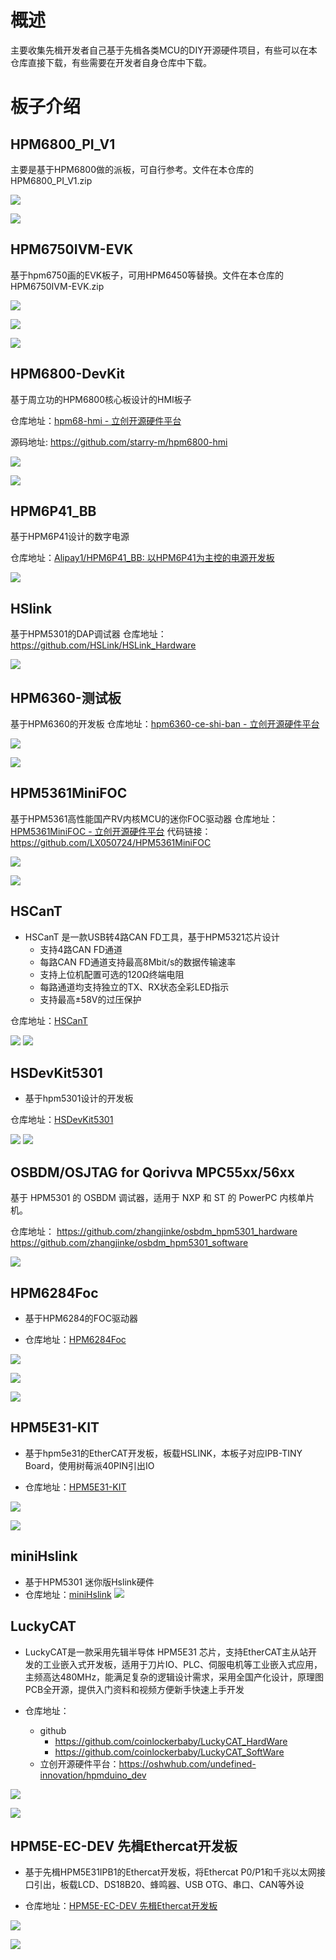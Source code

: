# 概述

主要收集先楫开发者自己基于先楫各类MCU的DIY开源硬件项目，有些可以在本仓库直接下载，有些需要在开发者自身仓库中下载。

# 板子介绍

## HPM6800_PI_V1

主要是基于HPM6800做的派板，可自行参考。文件在本仓库的HPM6800_PI_V1.zip

![](image/HPM6800_PI_V1_TOP.jpeg)

![](image/HPM6800_PI_V1_bottom.jpeg.jpeg)

## HPM6750IVM-EVK

基于hpm6750画的EVK板子，可用HPM6450等替换。文件在本仓库的HPM6750IVM-EVK.zip

![](image/HPM6750IVM-EVK_top.png)

![](image/HPM6750IVM-EVK_bottom.png)

![](image/HPM6750IVM-EVK_image.jpeg)

## HPM6800-DevKit

基于周立功的HPM6800核心板设计的HMI板子

仓库地址：[hpm68-hmi - 立创开源硬件平台](https://oshwhub.com/hasaki6/hpm68-hmi)

源码地址: https://github.com/starry-m/hpm6800-hmi

![](image/ZLG_HPM6800_CORE_board.png)

![](image/ZLG_HPM6800_CORE_board.jpeg)

## HPM6P41_BB

基于HPM6P41设计的数字电源

仓库地址：[Alipay1/HPM6P41_BB: 以HPM6P41为主控的电源开发板](https://github.com/Alipay1/HPM6P41_BB)

![](image/HPM6P41_BB.png)

## HSlink
基于HPM5301的DAP调试器
仓库地址：https://github.com/HSLink/HSLink_Hardware

![](image/hslink.png)

## HPM6360-测试板

基于HPM6360的开发板
仓库地址：[hpm6360-ce-shi-ban - 立创开源硬件平台](https://oshwhub.com/hasaki6/hpm6360-ce-shi-ban)

![](image/hpm6360-ce-shi-ban_top.png)

![](image/hpm6360-ce-shi-ban.png)

## HPM5361MiniFOC

基于HPM5361高性能国产RV内核MCU的迷你FOC驱动器
仓库地址：[HPM5361MiniFOC - 立创开源硬件平台](https://oshwhub.com/lx050724/hpm5361foc)
代码链接：https://github.com/LX050724/HPM5361MiniFOC

![](image/HPM5361MiniFOC_top.png)

![](image/HPM5361MiniFOC_board.jpeg)


## HSCanT

- HSCanT 是一款USB转4路CAN FD工具，基于HPM5321芯片设计
  - 支持4路CAN FD通道
  - 每路CAN FD通道支持最高8Mbit/s的数据传输速率
  - 支持上位机配置可选的120Ω终端电阻
  - 每路通道均支持独立的TX、RX状态全彩LED指示
  - 支持最高±58V的过压保护

仓库地址：[HSCanT](https://github.com/HalfSweet/HSCanT)

![](image/HScanT-image.jpg)
![](image/HCanT_top.png)

## HSDevKit5301

- 基于hpm5301设计的开发板

仓库地址：[HSDevKit5301](https://github.com/HalfSweet/HSDevKit5301)

![](image/HSDevKit5301_image.jpg)
![](image/HSDevKit5301_top.png)

## OSBDM/OSJTAG for Qorivva MPC55xx/56xx
基于 HPM5301 的 OSBDM 调试器，适用于 NXP 和 ST 的 PowerPC 内核单片机。

仓库地址：
https://github.com/zhangjinke/osbdm_hpm5301_hardware
https://github.com/zhangjinke/osbdm_hpm5301_software

![](image/OSJTAG.jpg)

## HPM6284Foc

- 基于HPM6284的FOC驱动器


- 仓库地址：[HPM6284Foc](https://github.com/LX050724/HPM6284Foc.git)

![](image/HPM6284Foc_board.jpg)

![](image/HPM6284Foc_top.png)

![](image/HPM6284Foc_buttom.png)


## HPM5E31-KIT
- 基于hpm5e31的EtherCAT开发板，板载HSLINK，本板子对应IPB-TINY Board，使用树莓派40PIN引出IO

- 仓库地址：[HPM5E31-KIT](https://oshwhub.com/hasaki6/hpm5e31-kit)

![](image/HPM5E31-KIT_TOP.png)

![](image/HPM5E31-KIT_buttom.png)

## miniHslink

- 基于HPM5301 迷你版Hslink硬件
- 仓库地址：[miniHslink](https://github.com/KotoriProject/miniHslink)
![](image/mini-hslink.png)

## LuckyCAT

- LuckyCAT是一款采用先辑半导体 HPM5E31 芯片，支持EtherCAT主从站开发的工业嵌入式开发板，适用于刀片IO、PLC、伺服电机等工业嵌入式应用，主频高达480MHz，能满足复杂的逻辑设计需求，采用全国产化设计，原理图PCB全开源，提供入门资料和视频方便新手快速上手开发

- 仓库地址：
    - github
        - https://github.com/coinlockerbaby/LuckyCAT_HardWare
        - https://github.com/coinlockerbaby/LuckyCAT_SoftWare
    - 立创开源硬件平台：https://oshwhub.com/undefined-innovation/hpmduino_dev

![](image/LuckyCAT_top.png)

![](image/LuckyCAT.png)

## HPM5E-EC-DEV 先楫Ethercat开发板

- 基于先楫HPM5E31IPB1的Ethercat开发板，将Ethercat P0/P1和千兆以太网接口引出，板载LCD、DS18B20、蜂鸣器、USB OTG、串口、CAN等外设

- 仓库地址：[HPM5E-EC-DEV 先楫Ethercat开发板](https://oshwhub.com/azure2024/hpm5e-ec-dev-public)

![](image/hpm5e_ec_dev_top.png)

![](image/hpm5e_ec_dev.png)


